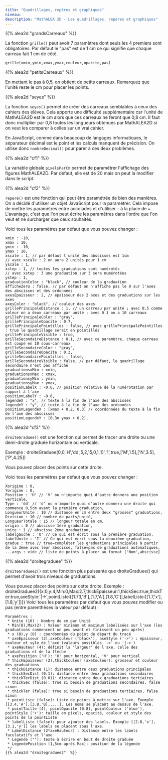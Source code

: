 ```yaml
---
title: "Quadrillages, repères et graphiques"
niveau:
description: "MathALEA 2D - Les quadrillages, repères et graphiques"
---
```


<div class="ui hidden divider"></div>

{{% alea2d "grandsCarreaux"  %}}

La fonction `grille()` peut avoir 7 paramètres dont seuls les 4 premiers sont obligatoires. Par défaut le "pas" est de 1 cm ce qui signifie que chaque carreau fait 1 cm de côté.

`grille(xmin,ymin,xmax,ymax,couleur,opacite,pas)`


{{% alea2d "petitsCarreaux"  %}}

En mettant le pas à 0,5, on obtient de petits carreaux. Remarquez que l'unité reste le cm pour placer les points.

{{% alea2d "seyes"  %}}

La fonction `seyes()` permet de créer des carreaux semblables à ceux des cahiers des élèves. Cela apporte une difficulté supplémentaire car l'unité de MathALEA2D est le cm alors que ces carreaux ne feront que 0,8 cm. Il faut donc multiplier par 0,8 toutes les longueurs obtenues par MathALEA2D si on veut les comparer à celles sur un vrai cahier.

En JavaScript, comme dans beaucoup de langages informatiques, le séparateur décimal est le point et les calculs manquent de précision. On utilise donc `nombreDecimal()` pour parer à ces deux problèmes.

{{% alea2d "cf1"  %}}

La variable globale `pixelsParCm` permet de paramétrer l'affichage des figures MathALEA2D. Par défaut, elle est de 20 mais on peut la modifier dans le script.

{{% alea2d "cf2"  %}}

`repere()` est une fonction qui peut être paramétrée de bien des manières. On a décidé d'utiliser un objet JavaScript pour la paramétrer. Cela impose de mettre les paramètres entre accolades et d'utiliser `:` à la place de `=`. L'avantage, c'est que l'on peut écrire les paramètres dans l'ordre que l'on veut et ne surcharger que ceux souhaités.

Voici tous les paramètres par défaut que vous pouvez changer : 

````
xmin : -10,
xmax : 10,
ymin : -10,
ymax : 10,
xscale : 1, // par défaut l'unité des abscisses est 1cm 
// avec xscale : 2 on aura 2 unités pour 1 cm
yscale : 1,
xstep : 1, // toutes les graduations sont numérotés
// avec xstep : 3 une graduation sur 3 sera numérotées 
ystep : 1,
graduationColor : "black", // couleur de la graduation
afficheZero : false, // par défaut on n'affiche pas le 0 sur l'axes des abscisses et des ordonnées
axesEpaisseur : 2, // épaisseur des 2 axes et des graduations sur les axes
axesColor : "black", // couleur des axes
grillePrincipaleDistance : 1, // un carreau par unité ; avec 0.5 comme valeur on a deux carreaux par unité ; avec 0.1 on a 10 carreaux
grillePrincipaleColor : "gray", 
grillePrincipaleOpacite : 0.7,
grillePrincipalePointilles : false, // avec grillePrincipalePointilles : true le quadrillage serait en pointillés
grillePrincipaleVisible : true,
grilleSecondaireDistance : 0.1, // avec ce paramètre, chaque carreau est coupé en 10 sous-carreaux
grilleSecondaireColor : "gray",
grilleSecondaireOpacite : 0.3,
grilleSecondairePointilles : false,
grilleSecondaireVisible : false, // par défaut, le quadrillage secondaire n'est pas affiché
graduationsxMin : xmin,
graduationsxMax : xmax,
graduationsyMin : ymin,
graduationsyMax : ymax,
positionLabelX : -0.6, // position relative de la numérotation par rapport à l'axe
positionLabelY : -0.6,
legendeX : "x", // texte à la fin de l'axe des abscisses
legendeY : "y", // texte à la fin de l'axe des ordonnées
positionLegendeX : [xmax + 0.2, 0.3] // coordonnées du texte à la fin de l'axe des abscisses
positionLegendeY : [0.3n ymax + 0.2],

````
{{% alea2d "cf3"  %}}


<div class="ui hidden divider"></div>

`droiteGraduee()` est une fonction qui permet de tracer une droite ou une demi-droite graduée horizontale ou verticale.

Exemple : droiteGraduee(0,0,'H','dd',5,2,15,0,1,'0','1',true,['M',1.5],['N',3.5],['P',4.25])

Vous pouvez placer des points sur cette droite.

Voici tous les paramètres par défaut que vous pouvez changer : 
````
Xorigine : 0,
Yorigine : 0,
Position : 'H' // 'V' ou n'importe quoi d'autre donnera une position verticale,
Type : 'dd' // 'd' ou n'importe quoi d'autre donnera une droite qui commence 0,5cm avant la première graduation,
LongueurUnite : 10 // distance en cm entre deux "grosses" graduations,
Division : 10 // nombre de parts/unité,
LongueurTotale : 15 // longeur totale en cm,
origin : 0 // abscisse 1ère graduation,
unite : 1 // abscisse 2ème graduation,
labelgauche : 'O' // Ce qui est écrit sous la première graduation,
labelUnite : 'I' // Ce qui est écrit sous la deuxième graduation,
gradue : true // true=compléter les graduations principales à partir de la 3ème avec leur abscisse, false=pas de graduations automatiques,
...args : vide // liste de points à placer au format ['Nom',abscisse]
````
{{% alea2d "droitegraduee"  %}}

<div class="ui hidden divider"></div>

`droiteGraduee2()` est une fonction plus puissante que droiteGraduee() qui permet d'avoir trois niveaux de graduations.



Vous pouvez placer des points sur cette droite.
Exemple : droiteGraduee2({x:0,y:4,Min:0,Max:2.7,thickEpaisseur:1,thickSec:true,thickTer:true,axeStyle:'|->',pointListe:[[1.73,'B'],[1.7,'A'],[1.8,'C']],labelListe:[[1.7,'x'],[1.8,'y']]})
Voici tous les paramètres par défaut que vous pouvez modifier ou pas (entre parenthèses la valeur par défaut) : 
````
Paramètres :
 * Unite (10) : Nombre de cm par Unité
 * Min(0),Max(2) : Valeur minimum et maximum labelisées sur l'axe (les graduations commencent un peu avant et finissent un peu après)
 * x (0),y (0) : coordonnées du point de départ du tracé
 * axeEpaisseur (2),axeCouleur ('black'), axeStyle ('->') : épaisseur, couleur et syle de l'axe (valeurs possibles '->' ou '|->')
 * axeHauteur (4): définit la "largeur" de l'axe, celle des graduations et de la flèche
 * axePosition ('H'): 'H' pour horizontal, 'V' pour vertical
 * thickEpaisseur (2),thickCouleur (axeCouleur): grosseur et couleur des graduations
 * thickDistance (1): distance entre deux graduations principales
 * thickSecDist (0.1): distance entre deux graduations secondaires
 * thickTerDist (0.01): distance entre deux graduations tertiaires
 * thickSec (false): true si besoin de graduations secondaires, false sinon
 * thickTer (false): true si besoin de graduations tertiaires, false sinon
 * pointListe (false): Liste de points à mettre sur l'axe. Exemple [[3.4,'A'],[3.8,'B],....]. Les noms se placent au dessus de l'axe.
 * pointTaille (4), pointOpacite (0.8), pointCouleur ('blue'), pointStyle ('+'): taille en pixels, opacité, couleur et style des points de la pointListe
 * labelListe (false): pour ajouter des labels. Exemple [[2.8,'x'],[3.1,'y']] les labels se placent sous l'axe. 
 * LabelDistance (2*axeHauteur) : Distance entre les labels faculatatifs et l'axe
 * Legende (""): texte à écrire en bout de droite graduée
 * LegendePosition (1,5cm après Max): position de la légende
 */
{{% alea2d "droitegraduee2"  %}}
